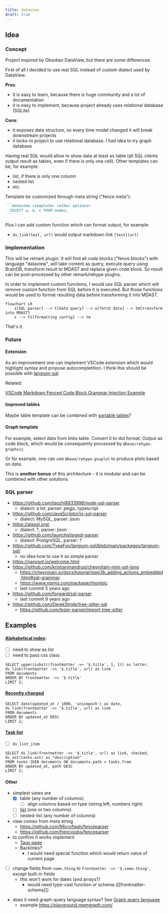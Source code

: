 ```yaml
---
title: dataview
draft: true
---
```


## Idea

### Concept

Project inspired by Obsidian DataView, but there are some differences.

First of all I decided to use real SQL instead of custom dialect used by DataView.

**Pros**:

- it is easy to learn, because there is huge community and a lot of documentation
- it is easy to implement, because project already uses relational database (SQLite)

**Cons**:

- it exposes data structure, so every time model changed it will break downstream projects
- it locks-in project to use relational database. I had idea to try graph database

Having real SQL would allow to show data at least as table (all SQL clients output result as tables, even if there is only one cell). Other templates can be, for example:

- list, if there is only one column
- nested list
- etc.

Template be customized through meta string ("fence meta"):

````md
```dataview <template> <other options>
  SELECT a, b, c FROM nodes;
```
````

Plus I can add custom function which can format output, for example:

- `dv_link(text, url)` would output markdown link `[text](url)`

### Implementation

This will be remark plugin. It will find all code blocks ("fence blocks") with language "dataview", will take content as query, execute query using BrainDB, transform result to MDAST and replace given code block. So result can be post-processed by other remark/rehype plugins.

In order to implement custom functions, I would use SQL parser which will remove custom function from SQL before it is executed. But those functions would be used to format resulting data before transforming it into MDAST.

```mermaid
flowchart LR
    s[SQL parser] --> t[data query] --> e[fetch data] --> tm[transform into MDAST]
    s --> t1[formatting config] --> tm
```

That's it.

### Future

#### Extension

As an improvement one can implement VSCode extension which would highlight syntax and propose autocompletition. I think this should be possible with [langium-sql](https://github.com/TypeFox/langium-sql/blob/main/packages/langium-sql/).

Related:

[VSCode Markdown Fenced Code Block Grammar Injection Example](https://github.com/mjbvz/vscode-fenced-code-block-grammar-injection-example)

#### Improved tables

Maybe table template can be combined with [sortable tables](https://astro-digital-garden.stereobooster.com/recipes/sortable-tables/)?

#### Graph template

For example, select data from links table. Convert it to dot format. Output as code block, which would be consequently processed by `@beoe/rehype-graphviz`.

Or for example, one can use `@beoe/rehype-gnuplot` to produce plots based on data.

This is **another bonus** of this architecture - it is modular and can be combined with other solutions.

### SQL parser

- https://github.com/taozhi8833998/node-sql-parser
  - dialect: a lot, parser: pegjs, typescript
- https://github.com/JavaScriptor/js-sql-parser
  - dialect: MySQL, parser: jison
- https://alasql.org/
  - dialect: ?, parser: jison
- https://github.com/launchql/pgsql-parser
  - dialect: PostgreSQL, parser: ?
- https://github.com/TypeFox/langium-sql/blob/main/packages/langium-sql/
  - no idea how to use it as simple parser
- https://nanosql.io/welcome.html
- https://github.com/kristianmandrup/chevrotain-mini-sql-lang
  - https://chevrotain.io/docs/tutorial/step3b_adding_actions_embedded.html#sql-grammar
  - https://www.npmjs.com/package/rhombic
  - last commit 5 years ago
- https://github.com/forward/sql-parser
  - last commit 9 years ago
- https://github.com/DerekStride/tree-sitter-sql
  - https://github.com/lezer-parser/import-tree-sitter

## Examples

#### [Alphabetical index](https://astro-digital-garden.stereobooster.com/alphabetical/):

- [ ] need to show as list
- [ ] need to pass css class

```dataview list
SELECT upper(substr(frontmatter ->> '$.title', 1, 1)) as letter, dv_link(frontmatter ->> '$.title', url) as link
FROM documents
ORDER BY frontmatter ->> '$.title'
LIMIT 2;
```

#### [Recently changed](https://astro-digital-garden.stereobooster.com/recent/)

```dataview list
SELECT date(updated_at / 1000, 'unixepoch') as date, dv_link(frontmatter ->> '$.title', url) as link
FROM documents
ORDER BY updated_at DESC
LIMIT 2;
```

#### [Task list](https://astro-digital-garden.stereobooster.com/recipes/task-extraction/)

- [ ] `dv_list_item`

```dataview list
SELECT dv_link(frontmatter ->> '$.title', url) as link, checked, dv_ast(tasks.ast) as "description"
FROM tasks JOIN documents ON documents.path = tasks.from
ORDER BY updated_at, path DESC
LIMIT 2;
```

#### Other

- simplest views are
  - [x] table (any number of columns)
    - [ ] align columns based on type (string left, numbers right)
  - [ ] [list](https://astro-digital-garden.stereobooster.com/recipes/obsidian-dataview/) (one or two columns)
  - [ ] nested-list (any number of columns)
- view comes from meta string
  - https://github.com/Microflash/fenceparser
  - https://github.com/frencojobs/fenceparser
- to confirm it works implement
  - [Tags page](https://astro-digital-garden.stereobooster.com/tags/)
  - Backlinks?
    - I would need special function which would return value of current page
- [ ] change fields from `some.thing` to `frontmatter ->> '$.some.thing'`, except built-in fields
  - this won't work for dates (and arrays?)
    - would need type-cast function or schema ([[frontmatter-schema]])
- does it need graph-query language syntax? See [Graph query language](https://graph.stereobooster.com/notes/Graph-query-language)
  - example https://playground.memgraph.com/
